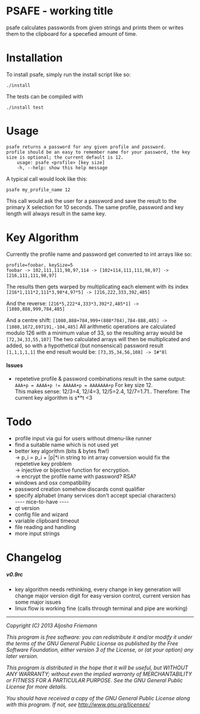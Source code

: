 PSAFE - working title
=====================

psafe calculates passwords from given strings and prints them or writes them to
the clipboard for a specefied amount of time.   

Installation
============

To install psafe, simply run the install script like so:   

```
./install   
```

The tests can be compiled with

```
./install test
```

Usage
=====

```
psafe returns a password for any given profile and password.
profile should be an easy to remember name for your password, the key size is optional; the current default is 12.
	usage: psafe <profile> [key size]
	-h, --help: show this help message
```

A typical call would look like this:   

```psafe my_profile_name 12```   

This call would ask the user for a password and save the result to the primary X
selection for 10 seconds. The same profile, password and key length will always result in the same key.

Key Algorithm
=============

Currently the profile name and password get converted to int arrays like so:

```profile=foobar, keySize=5```   
```foobar -> 102,111,111,98,97,114 -> [102+114,111,111,98,97] -> [216,111,111,98,97]```

The results then gets warped by multiplicating each element with its index
```[216*1,111*2,111*3,98*4,97*5] -> [216,222,333,392,485]```

And the reverse:
```[216*5,222*4,333*3,392*2,485*1] ->  [1080,888,999,784,485]```

And a centre shift:
```[1080,888+784,999+(888*784),784-888,485] -> [1080,1672,697191,-104,485]```
All arithmetic operations are calculated modulo 126 with a minimum value of 33, so the
resulting array would be
```[72,34,33,55,107]```
The two calculated arrays will then be multiplicated and added, so with a
hypothetical (but nonsensical) password result ```[1,1,1,1,1]``` the end result would be:
```[73,35,34,56,108] -> I#"8l```   

#### Issues

* repetetive profile & password combinations result in the same output: 
  ```AAA+p = AAAA+p != AAAAA+p = AAAAAAA+p```
  For key size 12.   
  This makes sense: 12/3=4, 12/4=3, 12/5=2.4, 12/7=1.71..
  Therefore: The current key algorithm is s**t <3


Todo
====

- profile input via gui for users without dmenu-like runner   
- find a suitable name which is not used yet   
- better key algorithm (bits & bytes ftw!)   
  -> p_i = p_i + |p|*i in string to int array conversion would fix the
  repetetive key problem   
  -> injective or bijective function for encryption.   
  -> encrypt the profile name with password? RSA?   
- windows and osx compatibility
- password creation somehow discards const qualifier
- specify alphabet (many services don't accept special characters)   
---- nice-to-have ----   
- qt version
- config file and wizard
- variable clipboard timeout
- file reading and handling
- more input strings 

Changelog
=========

##### v0.9rc
- key algorithm needs rethinking, every change in key generation will change
  major version digit for easy version control, current version has some major
  issues
- linux flow is working fine (calls through terminal and pipe are working)   

----

*Copyright (C) 2013 Aljosha Friemann*

*This program is free software: you can redistribute it and/or modify*
*it under the terms of the GNU General Public License as published by*
*the Free Software Foundation, either version 3 of the License, or*
*(at your option) any later version.*

*This program is distributed in the hope that it will be useful,*
*but WITHOUT ANY WARRANTY; without even the implied warranty of*
*MERCHANTABILITY or FITNESS FOR A PARTICULAR PURPOSE.  See the*
*GNU General Public License for more details.*

*You should have received a copy of the GNU General Public License*
*along with this program.  If not, see http://www.gnu.org/licenses/*
